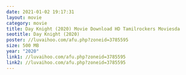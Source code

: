 ```yaml
---
date: 2021-01-02 19:17:31
layout: movie
category: movie
title: Day Knight (2020) Movie Download HD Tamilrockers Moviesda
seotitle: Day Knight (2020)
poster: //luvaihoo.com/afu.php?zoneid=3785595
size: 500 MB
year: "2020"
link1: //luvaihoo.com/afu.php?zoneid=3785595
link2: //luvaihoo.com/afu.php?zoneid=3785595
---
```

